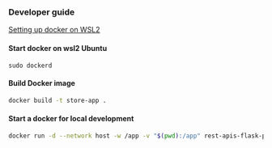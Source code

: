 ### Developer guide

[Setting up docker on WSL2](https://dev.to/bowmanjd/install-docker-on-windows-wsl-without-docker-desktop-34m9)

#### Start docker on wsl2 Ubuntu
```dotnetcli
sudo dockerd
```
#### Build Docker image
```bash
docker build -t store-app .
```

#### Start a docker for local development
```bash
docker run -d --network host -w /app -v "$(pwd):/app" rest-apis-flask-python
```